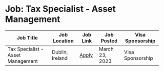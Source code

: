# Job: Tax Specialist - Asset Management

| Job Title | Job Location | Job Link | Job Posted | Visa Sponsorship |
| --- | --- | --- | --- | --- |
| Tax Specialist - Asset Management | Dublin, Ireland | [Apply](https://kpmgireland.avature.net/experiencedhires/FolderDetail/Tax-Specialist-Asset-Management/1628) | March 23, 2023 | Visa Sponsorship |
